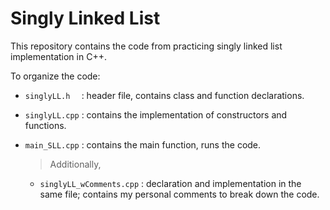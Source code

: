 # Singly Linked List
This repository contains the code from practicing singly linked list implementation in C++. 

To organize the code:
* `singlyLL.h  ` : header file, contains class and function declarations.
* `singlyLL.cpp` : contains the implementation of constructors and functions.
* `main_SLL.cpp` : contains the main function, runs the code.

  > Additionally,
  * `singlyLL_wComments.cpp` : declaration and implementation in the same file; contains my personal comments to break down the code.
